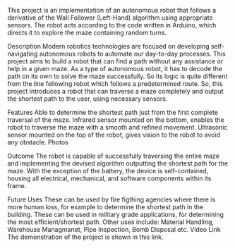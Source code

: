 This project is an implementation of an autonomous robot that follows a derivative of the Wall Follower (Left-Hand) algorithm using appropriate sensors. The robot acts according to the code written in Arduino, which directs it to explore the maze containing random turns.

Description
Modern robotics technologies are focused on developing self-navigating autonomous robots to automate our day-to-day processes. This project aims to build a robot that can find a path without any assistance or help in a given maze. As a type of autonomous robot, it has to decode the path on its own to solve the maze successfully. So its logic is quite different from the line following robot which follows a predetermined route. So, this project introduces a robot that can traverse a maze completely and output the shortest path to the user, using necessary sensors.

Features
Able to determine the shortest path just from the first complete traversal of the maze.
Infrared sensor mounted on the bottom, enables the robot to traverse the maze with a smooth and refined movement.
Ultrasonic sensor mounted on the top of the robot, gives vision to the robot to avoid any obstacle.
Photos




Outcome
The robot is capable of successfully traversing the entire maze and implementing the devised algorithm outputting the shortest path for the maze. With the exception of the battery, the device is self-contained, housing all electrical, mechanical, and software components within its frame.

Future Uses
These can be used by fire figthing agencies where there is more human loss, for example to determine the shortest path in the building.
These can be used in military grade applications, for determining the most efficient/shortest path.
Other uses include: Material Handling, Warehouse Managmanet, Pipe Inspection, Bomb Disposal etc.
Video Link
The demonstration of the project is shown in this link.
